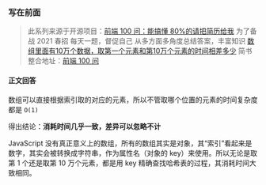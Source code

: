 ### 写在前面

> 此系列来源于开源项目：[前端 100 问：能搞懂 80%的请把简历给我](https://github.com/yygmind/blog/issues/43)
> 为了备战 2021 春招
> 每天一题，督促自己
> 从多方面多角度总结答案，丰富知识
> [数组里面有10万个数据，取第一个元素和第10万个元素的时间相差多少](https://github.com/Advanced-Frontend/Daily-Interview-Question/issues/124)
> 简书整合地址：[前端 100 问](https://www.jianshu.com/c/70e2e00df1b0)

#### 正文回答

数组可以直接根据索引取的对应的元素，所以不管取哪个位置的元素的时间复杂度都是 `O(1)`

得出结论：**消耗时间几乎一致，差异可以忽略不计**

JavaScript 没有真正意义上的数组，所有的数组其实是对象，其“索引”看起来是数字，其实会被转换成字符串，作为属性名（对象的 key）来使用。所以无论是取第 1 个还是取第 10 万个元素，都是用 key 精确查找哈希表的过程，其消耗时间大致相同。